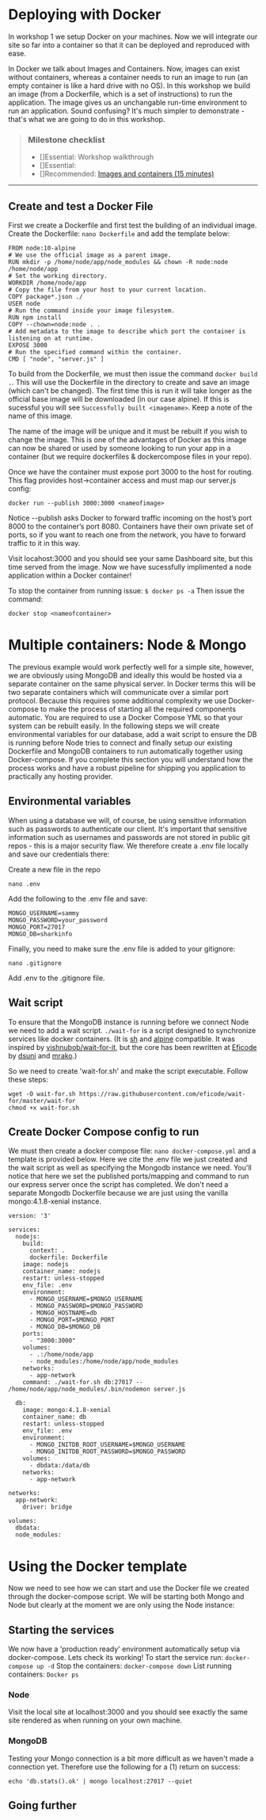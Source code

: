 # Deploying with Docker

In workshop 1 we setup Docker on your machines. Now we will integrate our site so far into a container so that it can be deployed and reproduced with ease. 

In Docker we talk about Images and Containers. Now, images can exist without containers, whereas a container needs to run an image to run (an empty container is like a hard drive with no OS). In this workshop we build an image (from a Dockerfile, which is a set of instructions) to run the application. The image gives us an unchangable run-time environment to run an application. Sound confusing? It's much simpler to demonstrate - that's what we are going to do in this workshop. 

> ### Milestone checklist
> - []Essential: Workshop walkthrough
> - []Essential: 
> - []Recommended: [Images and containers (15 minutes)](https://stackify.com/docker-image-vs-container-everything-you-need-to-know/)
***

## Create and test a Docker File

First we create a Dockerfile and first test the building of an individual image. Create the Dockerfile: ```nano Dockerfile``` and add the template below:

```
FROM node:10-alpine
# We use the official image as a parent image.
RUN mkdir -p /home/node/app/node_modules && chown -R node:node /home/node/app
# Set the working directory.
WORKDIR /home/node/app
# Copy the file from your host to your current location.
COPY package*.json ./
USER node
# Run the command inside your image filesystem.
RUN npm install
COPY --chown=node:node . .
# Add metadata to the image to describe which port the container is listening on at runtime.
EXPOSE 3000
# Run the specified command within the container.
CMD [ "node", "server.js" ]
```

To build from the Dockerfile, we must then issue the command ```docker build .```. This will use the Dockerfile in the directory to create and save an image (which can't be changed). The first time this is run it will take longer as the official base image will be downloaded (in our case alpine). If this is sucessful you will see ```Successfully built <imagename>```. Keep a note of the name of this image. 

The name of the image will be unique and it must be rebuilt if you wish to change the image. This is one of the advantages of Docker as this image can now be shared or used by someone looking to run your app in a container (but we require dockerfiles & dockercompose files in your repo). 

Once we have the container must expose port 3000 to the host for routing. This flag provides host->container access and must map our server.js config: 

```
docker run --publish 3000:3000 <nameofimage>
```
Notice --publish asks Docker to forward traffic incoming on the host’s port 8000 to the container’s port 8080. Containers have their own private set of ports, so if you want to reach one from the network, you have to forward traffic to it in this way.

Visit locahost:3000 and you should see your same Dashboard site, but this time served from the image. Now we have sucessfully implimented a node application within a Docker container! 

To stop the container from running issue:
```$ docker ps -a```
Then issue the command: 
```
docker stop <nameofcontainer>
```

# Multiple containers: Node & Mongo

The previous example would work perfectly well for a simple site, however, we are obviously using MongoDB and ideally this would be hosted via a separate container on the same physical server. In Docker terms this will be two separate containers which will communicate over a similar port protocol. Because this requires some additional complexity we use Docker-compose to make the process of starting all the required components automatic. You are required to use a Docker Compose YML so that your system can be rebuilt easily. In the following steps we will create environmental variables for our database, add a wait script to ensure the DB is running before Node tries to connect and finally setup our existing Dockerfile and MongoDB containers to run automatically together using Docker-compose. If you complete this section you will understand how the process works and have a robust pipeline for shipping you application to practically any hosting provider. 

## Environmental variables

When using a database we will, of course, be using sensitive information such as passwords to authenticate our client. It's important that sensitive information such as usernames and passwords are not stored in public git repos - this is a major security flaw. We therefore create a .env file locally and save our credentials there:

Create a new file in the repo
```
nano .env
```

Add the following to the .env file and save:

```
MONGO_USERNAME=sammy
MONGO_PASSWORD=your_password
MONGO_PORT=27017
MONGO_DB=sharkinfo
```
Finally, you need to make sure the .env file is added to your gitignore:
```
nano .gitignore
```
Add .env to the .gitignore file. 

## Wait script

To ensure that the MongoDB instance is running before we connect Node we need to add a wait script. `./wait-for` is a script designed to synchronize services like docker containers. (It is [sh](https://en.wikipedia.org/wiki/Bourne_shell) and [alpine](https://alpinelinux.org/) compatible. It was inspired by [vishnubob/wait-for-it](https://github.com/vishnubob/wait-for-it), but the core has been rewritten at [Eficode](http://eficode.com/) by [dsuni](https://github.com/dsuni) and [mrako](https://github.com/mrako).)

So we need to create 'wait-for.sh' and make the script executable. Follow these steps: 

```
wget -O wait-for.sh https://raw.githubusercontent.com/eficode/wait-for/master/wait-for
chmod +x wait-for.sh
```

## Create Docker Compose config to run

We must then create a docker compose file: ```nano docker-compose.yml``` and a template is provided below. Here we cite the .env file we just created and the wait script as well as specifying the Mongodb instance we need. You'll notice that here we set the published ports/mapping and command to run our express server once the script has completed. We don't need a separate Mongodb Dockerfile because we are just using the vanilla mongo:4.1.8-xenial instance. 

```
version: '3'

services:
  nodejs:
    build:
      context: .
      dockerfile: Dockerfile
    image: nodejs
    container_name: nodejs
    restart: unless-stopped
    env_file: .env
    environment:
      - MONGO_USERNAME=$MONGO_USERNAME
      - MONGO_PASSWORD=$MONGO_PASSWORD
      - MONGO_HOSTNAME=db
      - MONGO_PORT=$MONGO_PORT
      - MONGO_DB=$MONGO_DB
    ports:
      - "3000:3000"
    volumes:
      - .:/home/node/app
      - node_modules:/home/node/app/node_modules
    networks:
      - app-network
    command: ./wait-for.sh db:27017 -- /home/node/app/node_modules/.bin/nodemon server.js

  db:
    image: mongo:4.1.8-xenial
    container_name: db
    restart: unless-stopped
    env_file: .env
    environment:
      - MONGO_INITDB_ROOT_USERNAME=$MONGO_USERNAME
      - MONGO_INITDB_ROOT_PASSWORD=$MONGO_PASSWORD
    volumes:
      - dbdata:/data/db
    networks:
      - app-network

networks:
  app-network:
    driver: bridge

volumes:
  dbdata:
  node_modules:
```
# Using the Docker template

Now we need to see how we can start and use the Docker file we created through the docker-compose script. We will be starting both Mongo and Node but clearly at the moment we are only using the Node instance: 

## Starting the services

We now have a 'production ready' environment automatically setup via docker-compose. Lets check its working!
To start the service run: 
```docker-compose up -d```
Stop the containers: 
```docker-compose down```
List running containers: 
```Docker ps```

### Node

Visit the local site at localhost:3000 and you should see exactly the same site rendered as when running on your own machine. 

### MongoDB

Testing your Mongo connection is a bit more difficult as we haven't made a connection yet. Therefore use the following for a (1) return on success:
```
echo 'db.stats().ok' | mongo localhost:27017 --quiet
```
## Going further
